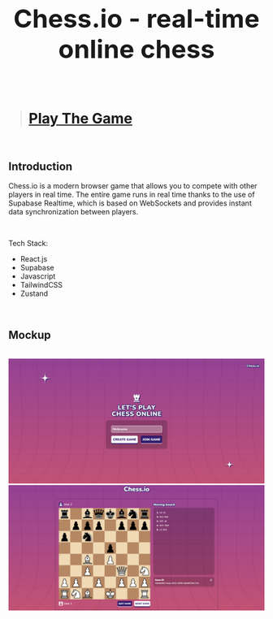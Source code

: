 <h1 align="center" style="font-size: 50px">Chess.io - real-time online chess</h1>

<br />

> # [Play The Game](https://chessgame-io-multiplayer.vercel.app/)  

<br />

## Introduction

Chess.io is a modern browser game that allows you to compete with other players in real time. The entire game runs in real time thanks to the use of Supabase Realtime, which is based on WebSockets and provides instant data synchronization between players.

<br/>

<p>Tech Stack:</p>
<ul>
  <li>React.js</li>
  <li>Supabase</li>
  <li>Javascript</li>
  <li>TailwindCSS</li>
  <li>Zustand</li>
</ul>

<br />

## Mockup

<br />

<img src="./public/mockup-1.png">
<img src="./public/mockup-2.png">

